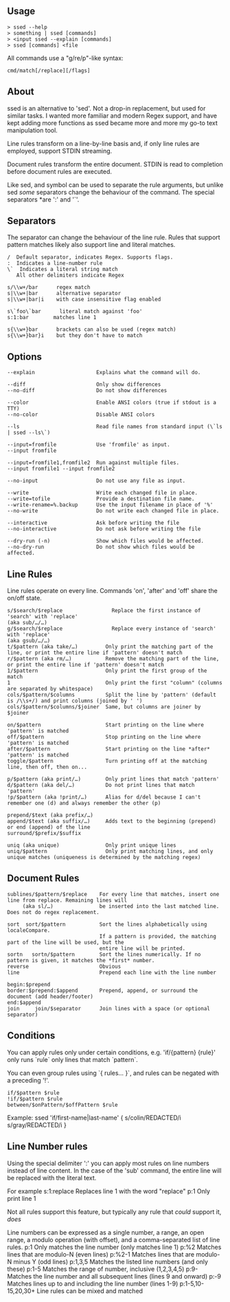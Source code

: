 Usage
-----
    > ssed --help
    > something | ssed [commands]
    > <input ssed --explain [commands]
    > ssed [commands] <file

All commands use a "g/re/p"-like syntax:

    cmd/match[/replace][/flags]

About
-----
ssed is an alternative to 'sed'. Not a drop-in replacement, but used for
similar tasks. I wanted more familiar and modern Regex support, and have
kept adding more functions as ssed became more and more my go-to text
manipulation tool.

Line rules transform on a line-by-line basis and, if only line rules are
employed, support STDIN streaming.

Document rules transform the entire document. STDIN is read to completion
before document rules are executed.

Like sed, and symbol can be used to separate the rule arguments, but unlike sed
*some* separators change the behaviour of the command. The special separators
*are ':' and '\`'.

Separators
----------
The separator can change the behaviour of the line rule. Rules that support
pattern matches likely also support line and literal matches.

    /  Default separator, indicates Regex. Supports flags.
    :  Indicates a line-number rule
    \`  Indicates a literal string match
       All other delimiters indicate Regex

    s/\\w+/bar      regex match
    s|\\w+|bar      alternative separator
    s|\\w+|bar|i    with case insensitive flag enabled

    s\`foo\`bar      literal match against 'foo'
    s:1:bar        matches line 1

    s{\\w+}bar      brackets can also be used (regex match)
    s{\\w+}bar}i    but they don't have to match

Options
-------
    --explain                    Explains what the command will do.

    --diff                       Only show differences
    --no-diff                    Do not show differences

    --color                      Enable ANSI colors (true if stdout is a TTY)
    --no-color                   Disable ANSI colors

    --ls                         Read file names from standard input (\`ls | ssed --ls\`)

    --input=fromfile             Use 'fromfile' as input.
    --input fromfile

    --input=fromfile1,fromfile2  Run against multiple files.
    --input fromfile1 --input fromfile2

    --no-input                   Do not use any file as input.

    --write                      Write each changed file in place.
    --write=tofile               Provide a destination file name.
    --write-rename=%.backup      Use the input filename in place of '%'
    --no-write                   Do not write each changed file in place.

    --interactive                Ask before writing the file
    --no-interactive             Do not ask before writing the file

    --dry-run (-n)               Show which files would be affected.
    --no-dry-run                 Do not show which files would be affected.

Line Rules
----------
Line rules operate on every line. Commands 'on', 'after' and 'off' share the
on/off state.

    s/$search/$replace                Replace the first instance of 'search' with 'replace'
    (aka sub/…/…)
    g/$search/$replace                Replace every instance of 'search' with 'replace'
    (aka gsub/…/…)
    t/$pattern (aka take/…)         Only print the matching part of the line, or print the entire line if 'pattern' doesn't match
    r/$pattern (aka rm/…)           Remove the matching part of the line, or print the entire line if 'pattern' doesn't match
    1/$pattern                      Only print the first group of the match
    1                               Only print the first "column" (columns are separated by whitespace)
    cols/$pattern/$columns          Split the line by 'pattern' (default is /\\s+/) and print columns (joined by ' ')
    cols/$pattern/$columns/$joiner  Same, but columns are joiner by $joiner

    on/$pattern                     Start printing on the line where 'pattern' is matched
    off/$pattern                    Stop printing on the line where 'pattern' is matched
    after/$pattern                  Start printing on the line *after* 'pattern' is matched
    toggle/$pattern                 Turn printing off at the matching line, then off, then on...

    p/$pattern (aka print/…)        Only print lines that match 'pattern'
    d/$pattern (aka del/…)          Do not print lines that match 'pattern'
    !p/$pattern (aka !print/…)      Alias for d/del because I can't remember one (d) and always remember the other (p)

    prepend/$text (aka prefix/…)
    append/$text (aka suffix/…)     Adds text to the beginning (prepend) or end (append) of the line
    surround/$prefix/$suffix

    uniq (aka unique)               Only print unique lines
    uniq/$pattern                   Only print matching lines, and only unique matches (uniqueness is determined by the matching regex)

Document Rules
--------------
    sublines/$pattern/$replace    For every line that matches, insert one line from replace. Remaining lines will
         (aka sl/…)               be inserted into the last matched line. Does not do regex replacement.

    sort  sort/$pattern           Sort the lines alphabetically using localeCompare.
                                  If a pattern is provided, the matching part of the line will be used, but the
                                  entire line will be printed.
    sortn   sortn/$pattern        Sort the lines numerically. If no pattern is given, it matches the *first* number.
    reverse                       Obvious
    line                          Prepend each line with the line number

    begin:$prepend
    border:$prepend:$append       Prepend, append, or surround the document (add header/footer)
    end:$append
    join     join/$separator      Join lines with a space (or optional separator)

Conditions
----------
You can apply rules only under certain conditions, e.g. 'if/{pattern} {rule}'
only runs \`rule\` only lines that match \`pattern\`.

You can even group rules using \`{ rules… }\`, and rules can be negated with a
preceding '!'.

    if/$pattern $rule
    !if/$pattern $rule
    between/$onPattern/$offPattern $rule

Example:
    ssed 'if/first-name|last-name' { s/colin/REDACTED/i s/gray/REDACTED/i }

Line Number rules
-----------------
Using the special delimiter ':' you can apply most rules on line numbers instead
of line content. In the case of the 'sub' command, the entire line will be
replaced with the literal text.

For example
    s:1:replace  Replaces line 1 with the word "replace"
    p:1          Only print line 1

Not all rules support this feature, but typically any rule that _could_ support it, _does_

Line numbers can be expressed as a single number, a range, an open range, a
modulo operation (with offset), and a comma-separated list of line rules.
    p:1                 Only matches the line number (only matches line 1)
    p:%2                Matches lines that are modulo-N (even lines)
    p:%2-1              Matches lines that are modulo-N minus Y (odd lines)
    p:1,3,5             Matches the listed line numbers (and only these)
    p:1-5               Matches the range of number, inclusive (1,2,3,4,5)
    p:9-                Matches the line number and all subsequent lines (lines 9 and onward)
    p:-9                Matches lines up to and including the line number (lines 1-9)
    p:1-5,10-15,20,30+  Line rules can be mixed and matched
